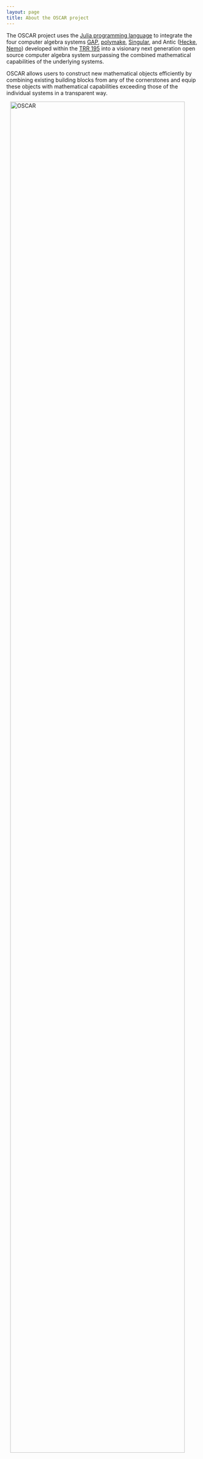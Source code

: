 ```yaml
---
layout: page
title: About the OSCAR project
---
```


The OSCAR project uses the [Julia programming language](https://julialang.org)
to integrate the four computer algebra systems
[GAP](https://www.gap-system.org), [polymake](https://polymake.org),
[Singular](https://www.singular.uni-kl.de),
and Antic ([Hecke](https://github.com/thofma/Hecke.jl/), [Nemo](https://github.com/Nemocas/Nemo.jl/))
developed within the [TRR 195](https://www.computeralgebra.de/sfb/) into a
visionary next generation open source computer algebra system
surpassing the combined mathematical capabilities of the underlying
systems.

OSCAR allows users to construct new mathematical objects efficiently
by combining existing building blocks from any of the cornerstones and
equip these objects with mathematical capabilities exceeding
those of the individual systems in a transparent way.

 <img src="{{ site.baseurl }}/public/OSCAR-Organigramm.svg" alt="OSCAR" width="95%" style="margin-left:2%;" align="center">

## The four cornerstones

This project builds on four leading computer algebra systems which
are, with the exception of the new system ANTIC, widely used
internationally. Although the new computer algebra system tightly integrates
the four cornerstones, the individual
systems will continue to be developed further. This includes working
together with the developers of the individual cornerstones
to develop the cornerstones in a way the best integration can be achieved.

[Nemo](https://github.com/Nemocas/Nemo.jl), [Hecke](http://github.com/thofma/Hecke.jl)
are evolving number theoretic software projects focusing on
computations in and with number fields and generic finitely presented
rings. ANTIC is written in a mixture of C and Julia, building on top
of the very successful [FLINT](http://flintlib.org) project of William Hart, while
Hecke is pure Julia. In order to
reach the mathematical goals of the OSCAR project, the functionality
of both will be considerably extended.


[GAP](https://www.gap-system.org) is a system for computational discrete algebra, with particular
emphasis on group and representation theory. One of the distinguishing
features of GAP is that it provides a general purpose high level
interpreted programming language especially suited to algebraic
applications. It is easy to extend GAP’s functionality; currently over
120 GAP packages contributed by third party authors are distributed
with each release.
GAP is integrated into OSCAR via the [GAP.jl](https://github.com/oscar-system/GAP.jl) Julia package.

The system [polymake](https://polymake.org) is a standard tool for dealing with convex
polytopes, polyhedral fans, tropical hypersurfaces,
and related objects from combinatorics and
geometry. It is designed as a hybrid written in C++ and Perl. A
sophisticated rule based mechanism decides which low-level C++
functions are to be called to satisfy user demands.
Polymake is integrated into OSCAR via the [Polymake.jl](https://github.com/oscar-system/Polymake.jl) Julia package.

[Singular](https://www.singular.uni-kl.de) is a well-established computer algebra system for polynomial
computations, with particular emphasis on applications in algebraic
geometry, commutative algebra, and singularity theory, and with two
subsystems for non-commutative algebra,
[PLURAL](https://www.singular.uni-kl.de/Manual/4-1-2/sing_423.htm#SEC463) and
[LETTERPLACE](https://www.singular.uni-kl.de/Manual/4-1-2/sing_789.htm#SEC841).
Singular has a kernel written in C++ and provides its own
interpreted user language. 
Singular is integrated into OSCAR via the [Singular.jl](https://github.com/oscar-system/Singular.jl) Julia package.


## The role of Julia

[Julia](https://www.julialang.org) is a an actively developed
interactive and expressive programming language. Julia offers:

* data types that can depend on other types, for example modeling
matrices over polynomial rings over number fields;
* Just-in-time compilation (JIT) to compile code at runtime to retain
efficient performance;
* capabilities of accessing low-level C/C++ data structures in the
kernels of the cornerstones efficiently;
* easy access to standard third-party libraries, (e.g., for string
manipulation, visualisation, networking).

Julia serves as an integration layer allowing the four
cornerstones to communicate in a more direct way than through
unidirectional interfaces. Furthermore it serves as high-level
language for implementing efficient algorithms utilizing all
cornerstones.
